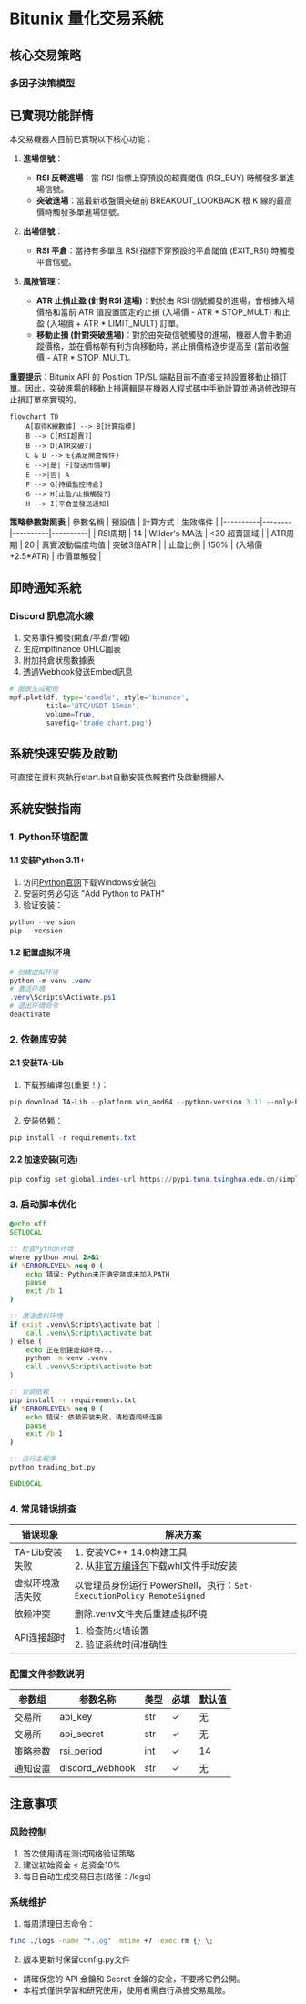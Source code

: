 # Bitunix 量化交易系統

## 核心交易策略
### 多因子決策模型

## 已實現功能詳情

本交易機器人目前已實現以下核心功能：

1.  **進場信號**：
    *   **RSI 反轉進場**：當 RSI 指標上穿預設的超賣閾值 (RSI_BUY) 時觸發多單進場信號。
    *   **突破進場**：當最新收盤價突破前 BREAKOUT_LOOKBACK 根 K 線的最高價時觸發多單進場信號。

2.  **出場信號**：
    *   **RSI 平倉**：當持有多單且 RSI 指標下穿預設的平倉閾值 (EXIT_RSI) 時觸發平倉信號。

3.  **風險管理**：
    *   **ATR 止損止盈 (針對 RSI 進場)**：對於由 RSI 信號觸發的進場，會根據入場價格和當前 ATR 值設置固定的止損 (入場價 - ATR * STOP_MULT) 和止盈 (入場價 + ATR * LIMIT_MULT) 訂單。
    *   **移動止損 (針對突破進場)**：對於由突破信號觸發的進場，機器人會手動追蹤價格，並在價格朝有利方向移動時，將止損價格逐步提高至 (當前收盤價 - ATR * STOP_MULT)。

**重要提示**：Bitunix API 的 Position TP/SL 端點目前不直接支持設置移動止損訂單。因此，突破進場的移動止損邏輯是在機器人程式碼中手動計算並通過修改現有止損訂單來實現的。


```mermaid
flowchart TD
    A[取得K線數據] --> B[計算指標]
    B --> C[RSI超賣?]
    B --> D[ATR突破?]
    C & D --> E{滿足開倉條件}
    E -->|是| F[發送市價單]
    E -->|否| A
    F --> G[持續監控持倉]
    G --> H[止盈/止損觸發?]
    H --> I[平倉並發送通知]
```

**策略參數對照表**
| 參數名稱 | 預設值 | 計算方式 | 生效條件 |
|----------|--------|----------|----------|
| RSI周期 | 14 | Wilder's MA法 | <30 超賣區域 |
| ATR周期 | 20 | 真實波動幅度均值 | 突破3倍ATR |
| 止盈比例 | 150% | (入場價+2.5*ATR) | 市價單觸發 |

## 即時通知系統
### Discord 訊息流水線
1. 交易事件觸發(開倉/平倉/警報)
2. 生成mplfinance OHLC圖表
3. 附加持倉狀態數據表
4. 透過Webhook發送Embed訊息
```python
# 圖表生成範例
mpf.plot(df, type='candle', style='binance',
         title='BTC/USDT 15min',
         volume=True,
         savefig='trade_chart.png')
```

## 系統快速安裝及啟動
可直接在資料夾執行start.bat自動安裝依賴套件及啟動機器人
## 系統安裝指南
### 1. Python环境配置
#### 1.1 安装Python 3.11+
1. 访问[Python官网](https://www.python.org/downloads/)下载Windows安装包
2. 安装时务必勾选 "Add Python to PATH"
3. 验证安装：
```powershell
python --version
pip --version
```

#### 1.2 配置虚拟环境
```powershell
# 创建虚拟环境
python -m venv .venv
# 激活环境
.venv\Scripts\Activate.ps1
# 退出环境命令
deactivate
```

### 2. 依赖库安装
#### 2.1 安装TA-Lib
1. 下载预编译包(重要！)：
```powershell
pip download TA-Lib --platform win_amd64 --python-version 3.11 --only-binary=:all:
```
2. 安装依赖：
```powershell
pip install -r requirements.txt
```

#### 2.2 加速安装(可选)
```powershell
pip config set global.index-url https://pypi.tuna.tsinghua.edu.cn/simple
```

### 3. 启动脚本优化
```bat
@echo off
SETLOCAL

:: 检查Python环境
where python >nul 2>&1
if %ERRORLEVEL% neq 0 (
    echo 错误: Python未正确安装或未加入PATH
    pause
    exit /b 1
)

:: 激活虚拟环境
if exist .venv\Scripts\activate.bat (
    call .venv\Scripts\activate.bat
) else (
    echo 正在创建虚拟环境...
    python -m venv .venv
    call .venv\Scripts\activate.bat
)

:: 安装依赖
pip install -r requirements.txt
if %ERRORLEVEL% neq 0 (
    echo 错误: 依赖安装失败，请检查网络连接
    pause
    exit /b 1
)

:: 运行主程序
python trading_bot.py

ENDLOCAL
```

### 4. 常见错误排查
| 错误现象 | 解决方案 |
|---------|---------|
| TA-Lib安装失败 | 1. 安装VC++ 14.0构建工具<br>2. 从[非官方编译包](https://www.lfd.uci.edu/~gohlke/pythonlibs/#ta-lib)下载whl文件手动安装 |
| 虚拟环境激活失败 | 以管理员身份运行 PowerShell，执行：`Set-ExecutionPolicy RemoteSigned` |
| 依赖冲突 | 删除.venv文件夹后重建虚拟环境 |
| API连接超时 | 1. 检查防火墙设置<br>2. 验证系统时间准确性 |

### 配置文件参数说明
| 参数组 | 参数名称 | 类型 | 必填 | 默认值 |
|--------|----------|------|------|--------|
| 交易所  | api_key | str | ✓ | 无 |
| 交易所  | api_secret | str | ✓ | 无 |
| 策略参数 | rsi_period | int | ✓ | 14 |
| 通知设置 | discord_webhook | str | ✓ | 无 |

## 注意事项
### 风险控制
1. 首次使用请在测试网络验证策略
2. 建议初始资金 ≤ 总资金10%
3. 每日自动生成交易日志(路径：/logs)

### 系统维护
1. 每周清理日志命令：
```bash
find ./logs -name "*.log" -mtime +7 -exec rm {} \;
```
2. 版本更新时保留config.py文件
- 請確保您的 API 金鑰和 Secret 金鑰的安全，不要將它們公開。
- 本程式僅供學習和研究使用，使用者需自行承擔交易風險。
